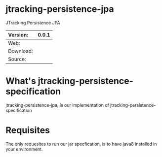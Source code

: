 # jtracking-persistence-jpa
JTracking Persistence JPA

Version:  | 0.0.1                                      |
:---------| :----------------------------------------- |
Web:      |    | 
Download: |    | 
Source:   |    | 

# What's jtracking-persistence-specification
jtracking-persistence-jpa, is our implementation of jtracking-persistence-specification

# Requisites
The only requesites to run our jar specfication, is to have java8 installed in your environment.
